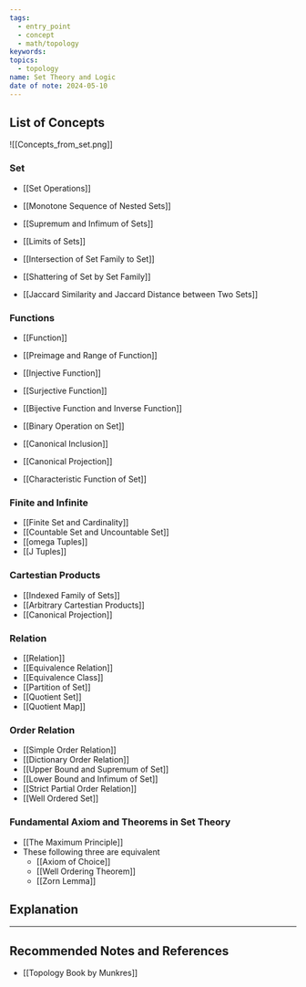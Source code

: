 ```yaml
---
tags:
  - entry_point
  - concept
  - math/topology
keywords: 
topics:
  - topology
name: Set Theory and Logic
date of note: 2024-05-10
---
```


##  List of Concepts


![[Concepts_from_set.png]]

### Set

- [[Set Operations]]

- [[Monotone Sequence of Nested Sets]]
- [[Supremum and Infimum of Sets]]
- [[Limits of Sets]]

- [[Intersection of Set Family to Set]]
- [[Shattering of Set by Set Family]]

- [[Jaccard Similarity and Jaccard Distance between Two Sets]]

### Functions

- [[Function]]
- [[Preimage and Range of Function]]
- [[Injective Function]]
- [[Surjective Function]]
- [[Bijective Function and Inverse Function]]

- [[Binary Operation on Set]]
- [[Canonical Inclusion]]
- [[Canonical Projection]]
- [[Characteristic Function of Set]]

### Finite and Infinite

- [[Finite Set and Cardinality]]
- [[Countable Set and Uncountable Set]]
- [[omega Tuples]]
- [[J Tuples]]

### Cartestian Products

- [[Indexed Family of Sets]]
- [[Arbitrary Cartestian Products]]
- [[Canonical Projection]]

### Relation

- [[Relation]]
- [[Equivalence Relation]]
- [[Equivalence Class]]
- [[Partition of Set]]
- [[Quotient Set]]
- [[Quotient Map]]


### Order Relation

- [[Simple Order Relation]]
- [[Dictionary Order Relation]]
- [[Upper Bound and Supremum of Set]]
- [[Lower Bound and Infimum of Set]]
- [[Strict Partial Order Relation]]
- [[Well Ordered Set]]

### Fundamental Axiom and Theorems in Set Theory

- [[The Maximum Principle]]
- These following three are equivalent
	- [[Axiom of Choice]]
	- [[Well Ordering Theorem]]
	- [[Zorn Lemma]]



## Explanation





-----------
##  Recommended Notes and References

- [[Topology Book by Munkres]]